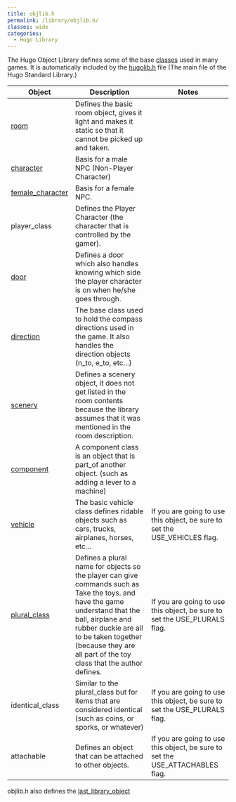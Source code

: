 ```yaml
---
title: objlib.h
permalink: /library/objlib.h/
classes: wide
categories: 
  - Hugo Library
---
```


The Hugo Object Library defines some of the base
[classes](basics/object_classes/) used in many games. It is
automatically included by the [hugolib.h](library/hugolib.h/) file
(The main file of the Hugo Standard Library.)

| Object | Description | Notes |
| --- | --- | --- |
| [room](basics/rooms) | Defines the basic room object, gives it light and makes it static so that it cannot be picked up and taken. |
| [character](classes/character-classes) | Basis for a male NPC (Non-Player Character) |
| [female_character](classes/character-classes) | Basis for a female NPC. |
| player_class | Defines the Player Character (the character that is controlled by the gamer). |
| [door](classes/doors) | Defines a door which also handles knowing which side the player character is on when he/she goes through. |
| [direction](classes/direction) | The base class used to hold the compass directions used in the game. It also handles the direction objects (n_to, e_to, etc...) |
| [scenery](basics/scenery) | Defines a scenery object, it does not get listed in the room contents because the library assumes that it was mentioned in the room description. |
| [component](classes/components) | A component class is an object that is part_of another object. (such as adding a lever to a machine) |
| [vehicle](classes/vehicle) | The basic vehicle class defines ridable objects such as cars, trucks, airplanes, horses, etc... | If you are going to use this object, be sure to set the USE_VEHICLES flag. |
| [plural_class](basics/plurals) | Defines a plural name for objects so the player can give commands such as Take the toys. and have the game understand that the ball, airplane and rubber duckie are all to be taken together (because they are all part of the toy class that the author defines. | If you are going to use this object, be sure to set the USE_PLURALS flag. |
| identical_class | Similar to the plural_class but for items that are considered identical (such as coins, or sporks, or whatever) | If you are going to use this object, be sure to set the USE_PLURALS flag. |
| attachable | Defines an object that can be attached to other objects. | If you are going to use this object, be sure to set the USE_ATTACHABLES flag. |

objlib.h also defines the [last_library_object](library/Last_library_object)
